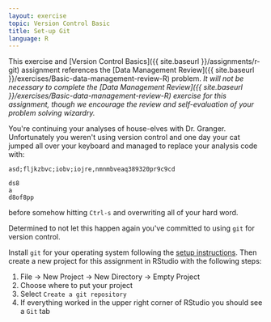 ```yaml
---
layout: exercise
topic: Version Control Basic
title: Set-up Git
language: R
---
```


This exercise and [Version Control Basics]({{ site.baseurl }}/assignments/r-git) assignment references the [Data Management Review]({{ site.baseurl }}/exercises/Basic-data-management-review-R) problem. 
*It will not be necessary to complete the [Data Management Review]({{ site.baseurl }}/exercises/Basic-data-management-review-R) exercise for this assignment, though we encourage the review and self-evaluation of your problem solving wizardry.*

You're continuing your analyses of house-elves with Dr. Granger. Unfortunately
you weren't using version control and one day your cat jumped all over your
keyboard and managed to replace your analysis code with:

```
asd;fljkzbvc;iobv;iojre,nmnmbveaq389320pr9c9cd

ds8
a
d8of8pp
```

before somehow hitting `Ctrl-s` and overwriting all of your hard word. 

Determined to not let this happen again you've committed to using `git` for
version control.

Install `git` for your operating system following the
[setup instructions](http://www.datacarpentry.org/semester-biology/computer-setup/). Then
create a new project for this assignment in RStudio with the following steps:

1. File -> New Project -> New Directory -> Empty Project
2. Choose where to put your project
3. Select `Create a git repository`
4. If everything worked in the upper right corner of RStudio you should see a `Git` tab
